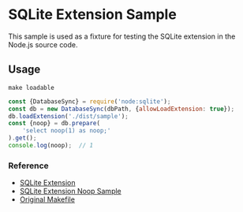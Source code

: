 # SQLite Extension Sample

This sample is used as a fixture for testing the SQLite extension in the Node.js source code.

## Usage

```shell
make loadable
```

```js
const {DatabaseSync} = require('node:sqlite');
const db = new DatabaseSync(dbPath, {allowLoadExtension: true});
db.loadExtension('./dist/sample');
const {noop} = db.prepare(
    'select noop(1) as noop;'
).get();
console.log(noop);  // 1
```

### Reference

- [SQLite Extension](https://www.sqlite.org/loadext.html)
- [SQLite Extension Noop Sample](https://www.sqlite.org/src/info/f1a21cc9b7a4e667e5c8458d80ba680b8bd4315a003f256006046879f679c5a0)
- [Original Makefile](https://github.com/asg017/sqlite-vec/blob/a6498d04b816c29f6a5c807da1c9e1993780444c/Makefile)
